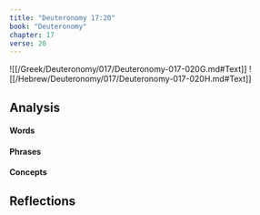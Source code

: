 ```yaml
---
title: "Deuteronomy 17:20"
book: "Deuteronomy"
chapter: 17
verse: 20
---
```

![[/Greek/Deuteronomy/017/Deuteronomy-017-020G.md#Text]]
![[/Hebrew/Deuteronomy/017/Deuteronomy-017-020H.md#Text]]

## Analysis

#### Words

#### Phrases

#### Concepts

## Reflections
